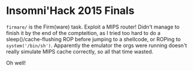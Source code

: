 Insomni'Hack 2015 Finals
========================

`firmare/` is the Firm(ware) task. Exploit a MIPS router! Didn't manage to finish it by the end of the compteition, as I tried too hard to do a sleep()/cache-flushing ROP before jumping to a shellcode, or ROPing to `system('/bin/sh')`. Apparently the emulator the orgs were running doesn't really simulate MIPS cache correctly, so all that time wasted.

Oh well!
